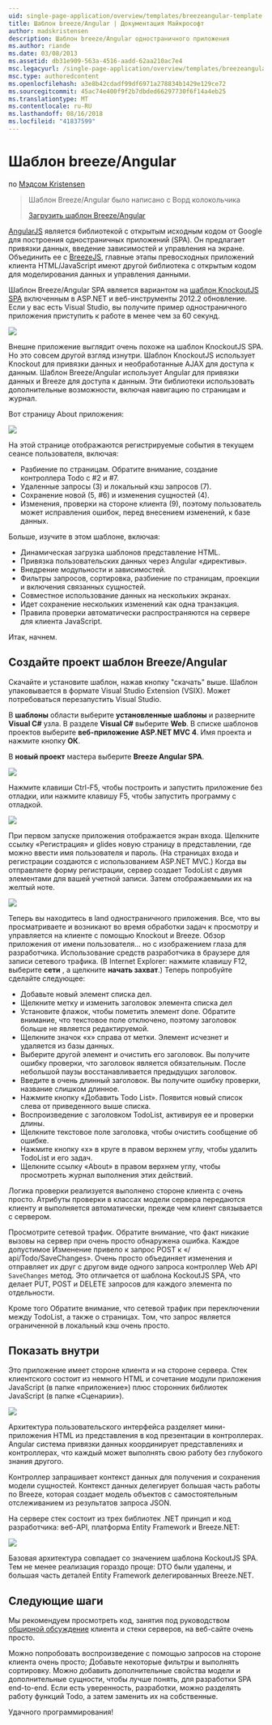 ```yaml
---
uid: single-page-application/overview/templates/breezeangular-template
title: Шаблон breeze/Angular | Документация Майкрософт
author: madskristensen
description: Шаблон breeze/Angular одностраничного приложения
ms.author: riande
ms.date: 03/08/2013
ms.assetid: db31e909-563a-4516-aadd-62aa210ac7e4
msc.legacyurl: /single-page-application/overview/templates/breezeangular-template
msc.type: authoredcontent
ms.openlocfilehash: a3e8b42cdadf99df6971a278834b1429e129ce72
ms.sourcegitcommit: 45ac74e400f9f2b7dbded66297730f6f14a4eb25
ms.translationtype: MT
ms.contentlocale: ru-RU
ms.lasthandoff: 08/16/2018
ms.locfileid: "41837599"
---
```

<a name="breezeangular-template"></a>Шаблон breeze/Angular
====================
по [Мэдсом Kristensen](https://github.com/madskristensen)

> Шаблон Breeze/Angular было написано с Ворд колокольчика
> 
> [Загрузить шаблон Breeze/Angular](https://go.microsoft.com/fwlink/?LinkId=286437)


[AngularJS](http://angularjs.org) является библиотекой с открытым исходным кодом от Google для построения одностраничных приложений (SPA). Он предлагает привязки данных, введение зависимостей и управления на экране. Объединить ее с [BreezeJS](http://www.breezejs.com/?utm_source=ms-spa), главные этапы превосходных приложений клиента HTML/JavaScript имеют другой библиотека с открытым кодом для моделирования данных и управления данными.

Шаблон Breeze/Angular SPA является вариантом на [шаблон KnockoutJS SPA](../introduction/knockoutjs-template.md) включенным в ASP.NET и веб-инструменты 2012.2 обновление. Если у вас есть Visual Studio, вы получите пример одностраничного приложения приступить к работе в менее чем за 60 секунд.

![](http://www.breezejs.com/sites/all/images/spa-template/NgRunningTodoPage.png)

Внешне приложение выглядит очень похоже на шаблон KnockoutJS SPA. Но это совсем другой взгляд изнутри. Шаблон KnockoutJS использует Knockout для привязки данных и необработанные AJAX для доступа к данным. Шаблон Breeze/Angular использует Angular для привязки данных и Breeze для доступа к данным. Эти библиотеки использовать дополнительные возможности, включая навигацию по страницам и журнал.

Вот страницу About приложения:

![](http://www.breezejs.com/sites/all/images/spa-template/NgRunningAboutPage.png)

На этой странице отображаются регистрируемые события в текущем сеансе пользователя, включая:

- Разбиение по страницам. Обратите внимание, создание контроллера Todo с #2 и #7.
- Удаленные запросы (3) и локальный кэш запросов (7).
- Сохранение новой (5, #6) и изменения сущностей (4).
- Изменения, проверки на стороне клиента (9), поэтому пользователь может исправления ошибок, перед внесением изменений, к базе данных.

Больше, изучите в этом шаблоне, включая:

- Динамическая загрузка шаблонов представление HTML.
- Привязка пользовательских данных через Angular «директивы».
- Внедрение модульности и зависимостей.
- Фильтры запросов, сортировка, разбиение по страницам, проекции и включения связанных сущностей.
- Совместное использование данных на нескольких экранах.
- Идет сохранение нескольких изменений как одна транзакция.
- Правила проверки автоматически распространяются на сервере для клиента JavaScript.

Итак, начнем.

## <a name="create-a-breezeangular-template-project"></a>Создайте проект шаблон Breeze/Angular

Скачайте и установите шаблон, нажав кнопку "скачать" выше. Шаблон упаковывается в формате Visual Studio Extension (VSIX). Может потребоваться перезапустить Visual Studio.

В **шаблоны** области выберите **установленные шаблоны** и разверните **Visual C#** узла. В разделе **Visual C#** выберите **Web**. В списке шаблонов проектов выберите **веб-приложение ASP.NET MVC 4**. Имя проекта и нажмите кнопку **ОК**.

В **новый проект** мастера выберите **Breeze Angular SPA**.

![](http://www.breezejs.com/sites/all/images/spa-template/SelectBreezeNgSpaTemplate.png)

Нажмите клавиши Ctrl-F5, чтобы построить и запустить приложение без отладки, или нажмите клавишу F5, чтобы запустить программу с отладкой.

![](http://www.breezejs.com/sites/all/images/spa-template/ZephyrLogin.png)

При первом запуске приложения отображается экран входа. Щелкните ссылку «Регистрация» и glides новую страницу в представлении, где можно ввести имя пользователя и пароль. (На страницах входа и регистрации создаются с использованием ASP.NET MVC.) Когда вы отправляете форму регистрации, сервер создает TodoList с двумя элементами для вашей учетной записи. Затем отображаемыми их на желтый ноте.

![](http://www.breezejs.com/sites/all/images/spa-template/TodoList.png)

Теперь вы находитесь в land одностраничного приложения. Все, что вы просматриваете и возникают во время обработки задач к просмотру и управляется на клиенте с помощью Knockout и Breeze. Обзор приложения от имени пользователя... но с изображением глаза для разработчика. Использование средств разработчика в браузере для записи сетевого трафика. (В Internet Explorer: нажмите клавишу F12, выберите **сети** , а щелкните **начать захват**.) Теперь попробуйте сделайте следующее:

- Добавьте новый элемент списка дел.
- Щелкните метку и изменить заголовок элемента списка дел
- Установите флажок, чтобы пометить элемент done. Обратите внимание, что текстовое поле отключено, поэтому заголовок больше не является редактируемой.
- Щелкните значок «x» справа от метки. Элемент исчезнет и удаляется из базы данных.
- Выберите другой элемент и очистить его заголовок. Вы получите ошибку проверки, что заголовок является обязательным. После небольшой паузы восстанавливается предыдущих заголовок.
- Введите в очень длинный заголовок. Вы получите ошибку проверки, название слишком длинное.
- Нажмите кнопку «Добавить Todo List». Появится новый список слева от приведенного выше списка.
- Воспроизведение с заголовком TodoList, активируя ее и проверки длины.
- Щелкните текстовое поле заголовка, чтобы очистить сообщение об ошибке.
- Нажмите кнопку «x» в круге в правом верхнем углу, чтобы удалить TodoList и его задач.
- Щелкните ссылку «About» в правом верхнем углу, чтобы просмотреть журнал выполнения этих действий.

Логика проверки реализуется выполнено стороне клиента с очень просто. Атрибуты проверки в классах модели сервера передаются клиенту и выполняется автоматически, прежде чем клиент связывается с сервером.

Просмотрите сетевой трафик. Обратите внимание, что факт никакие вызовы на сервер при очень просто обнаружена ошибка. Каждое допустимое Изменение привело к запрос POST к «/ api/Todo/SaveChanges». Очень просто объединяет изменения и отправляет их друг с другом виде одного запроса контроллер Web API `SaveChanges` метод. Это отличается от шаблона KockoutJS SPA, что делает PUT, POST и DELETE запросов для каждого элемента по отдельности.

Кроме того Обратите внимание, что сетевой трафик при переключении между TodoList, а также о страницах. Том, что запрос является ограниченной в локальный кэш очень просто.

## <a name="peek-inside"></a>Показать внутри

Это приложение имеет стороне клиента и на стороне сервера. Стек клиентского состоит из немного HTML и сочетание модули приложения JavaScript (в папке «приложение») плюс сторонних библиотек JavaScript (в папке «Сценарии»).

![](http://www.breezejs.com/sites/all/images/spa-template/NgClientArchitecture2.png)

Архитектура пользовательского интерфейса разделяет мини-приложения HTML из представления в код презентации в контроллерах. Angular система привязки данных координирует представлениях и контроллерах, что каждый может выполнять свою работу без глубокого знания другого.

Контроллер запрашивает контекст данных для получения и сохранения модели сущностей. Контекст данных делегирует большая часть работы по Breeze, которая создает модель объектов с самостоятельным отслеживанием из результатов запроса JSON.

На сервере стек состоит из трех библиотек .NET принцип и код разработчика: веб-API, платформа Entity Framework и Breeze.NET:

![](http://www.breezejs.com/sites/all/images/spa-template/ServerArchitecture.png)

Базовая архитектура совпадает со значением шаблона KockoutJS SPA. Тем не менее реализация гораздо проще: DTO были удалены, и большая часть деталей Entity Framework делегированных Breeze.NET.

## <a name="next-steps"></a>Следующие шаги

Мы рекомендуем просмотреть код, занятия под руководством [обширной обсуждение](http://www.breezejs.com/ng-spa-template?utm_source=ms-spa) клиента и стеки серверов, на веб-сайте очень просто.

Можно попробовать воспроизведение с помощью запросов на стороне клиента очень просто; Добавьте некоторые фильтры и выполнять сортировку. Можно добавить дополнительные свойства модели и дополнительные сущности, чтобы лучше понять, для разработки SPA end-to-end. Если есть уверенность, разработки, можно разделять работу функций Todo, а затем заменить их на собственные.

Удачного программирования!
